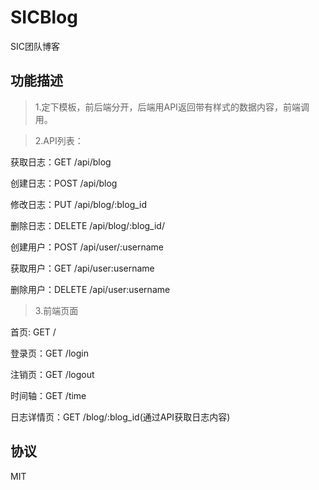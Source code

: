 # SICBlog
SIC团队博客

## 功能描述

> 1.定下模板，前后端分开，后端用API返回带有样式的数据内容，前端调用。

> 2.API列表：

获取日志：GET    /api/blog

创建日志：POST   /api/blog

修改日志：PUT    /api/blog/:blog_id

删除日志：DELETE /api/blog/:blog_id/

创建用户：POST   /api/user/:username

获取用户：GET    /api/user:username

删除用户：DELETE /api/user:username

> 3.前端页面

首页:   GET /

登录页：GET /login

注销页：GET /logout

时间轴：GET /time

日志详情页：GET /blog/:blog_id(通过API获取日志内容)

## 协议

MIT
